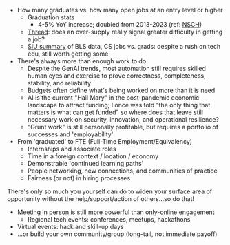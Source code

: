 * How many graduates vs. how many open jobs at an entry level or higher
	* Graduation stats
		* 4-5% YoY increase; doubled from 2013-2023 (ref: [NSCH](https://www.studentclearinghouse.org/nscblog/computer-science-has-highest-increase-in-bachelors-earners/))
	* [Thread](https://talk.collegeconfidential.com/t/over-supply-of-cs-grads/3667125/4): does an over-supply really signal greater difficulty in getting a job?
	* [SIU summary](https://cs.siu.edu/jobsvsgrads-image.php) of BLS data, CS jobs vs. grads: despite a rush on tech edu, still worth getting some
* There's always more than enough work to do
	* Despite the GenAI trends, most automation still requires skilled human eyes and exercise to prove correctness, completeness, stability, and reliability
	* Budgets often define what's being worked on more than it is need
	* AI is the current "Hail Mary" in the post-pandemic economic landscape to attract funding; I once was told "the only thing that matters is what can get funded" so where does that leave still necessary work on security, innovation, and operational resilience?
	* "Grunt work" is still personally profitable, but requires a portfolio of successes and 'employability'
* From 'graduated' to FTE (Full-Time Employment/Equivalency)
	* Internships and associate roles
	* Time in a foreign context / location / economy
	* Demonstrable 'continued learning paths'
	* People networking, new connections, and communities of practice
	* Fairness (or not) in hiring processes


There's only so much you yourself can do to widen your surface area of opportunity without the help/support/action of others...so do that!

* Meeting in person is still more powerful than only-online engagement
	* Regional tech events: conferences, meetups, hackathons
* Virtual events: hack and skill-up days
* ...or build your own community/group (long-tail, not immediate payoff)